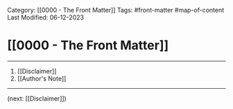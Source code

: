 Category: [[0000 - The Front Matter]]
Tags: #front-matter #map-of-content
Last Modified: 06-12-2023

# [[0000 - The Front Matter]]

****

1. [[Disclaimer]]
2. [[Author's Note]]

****

(next: [[Disclaimer]])